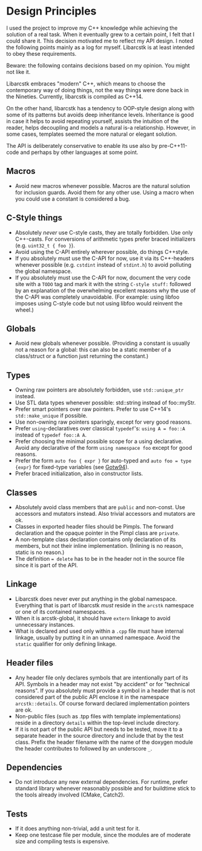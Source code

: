 # Design Principles


I used the project to improve my C++ knowledge while achieving the solution of a
real task. When it eventually grew to a certain point, I felt that I could
share it. This decision motivated me to reflect my API design. I noted the
following points mainly as a log for myself. Libarcstk is at least intended to
obey these requirements.

Beware: the following contains decisions based on my opinion. You might not like
it.

Libarcstk embraces "modern" C++, which means to choose the contemporary way of
doing things, not the way things were done back in the Nineties. Currently,
libarcstk is compiled as C++14.

On the other hand, libarcstk has a tendency to OOP-style design along with some
of its patterns but avoids deep inheritance levels. Inheritance is good in case
it helps to avoid repeating yourself, assists the intuition of the reader, helps
decoupling and models a natural is-a relationship. However, in some cases,
templates seemed the more natural or elegant solution.

The API is deliberately conservative to enable its use also by pre-C++11-code
and perhaps by other languages at some point.


## Macros

- Avoid new macros whenever possible. Macros are the natural solution for
  inclusion guards. Avoid them for any other use. Using a macro when you could
  use a constant is considered a bug.


## C-Style things

- Absolutely *never* use C-style casts, they are totally forbidden. Use
  only C++-casts. For conversions of arithmetic types prefer braced initializers
  (e.g. ``uint32_t { foo }``).
- Avoid using the C-API entirely wherever possible, do things C++style.
- If you absolutely must use the C-API for now, use it via its C++-headers
  whenever possible (e.g. ``cstdint`` instead of ``stdint.h``) to avoid
  polluting the global namespace.
- If you absolutely must use the C-API for now, document the very code site with
  a ``TODO`` tag and mark it with the string ``C-style stuff:`` followed by an
  explanation of the overwhelming excellent reasons why the use of the C-API was
  completely unavoidable. (For example: using libfoo imposes using C-style code
  but not using libfoo would reinvent the wheel.)


## Globals

- Avoid new globals whenever possible. (Providing a constant is usually not a
  reason for a global: this can also be a static member of a class/struct or a
  function just returning the constant.)


## Types

- Owning raw pointers are absolutely forbidden, use ``std::unique_ptr`` instead.
- Use STL data types whenever possible: std::string instead of foo::myStr.
- Prefer smart pointers over raw pointers. Prefer to use C++14's
  ``std::make_unique`` if possible.
- Use non-owning raw pointers sparingly, except for very good reasons.
- Prefer ``using``-declaratives over classical ``typedef``'s:
  ``using A = foo::A`` instead of ``typedef foo::A A``.
- Prefer choosing the minimal possible scope for a using declarative. Avoid
  any declarative of the form ``using namespace foo`` except for good reasons.
- Prefer the form ``auto foo { expr }`` for auto-typed and ``auto foo = type
  {expr}`` for fixed-type variables (see [Gotw94][1]).
- Prefer braced initialization, also in constructor lists.


## Classes

- Absolutely avoid class members that are ``public`` and non-const. Use
  accessors and mutators instead. Also trivial accessors and mutators are ok.
- Classes in exported header files should be Pimpls. The forward declaration
  and the opaque pointer in the Pimpl class are ``private``.
- A non-template class declaration contains only declaration of its members, but
  not their inline implementation. (Inlining is no reason, static is no reason.)
- The definition ``= delete`` has to be in the header not in the source file
  since it is part of the API.


## Linkage

- Libarcstk does never ever put anything in the global namespace. Everything
  that is part of libarcstk *must* reside in the ``arcstk`` namespace or one of
  its contained namespaces.
- When it is arcstk-global, it should have ``extern`` linkage to avoid
  unnecessary instances.
- What is declared and used only within a ``.cpp`` file must have internal
  linkage, usually by putting it in an unnamed namespace. Avoid the ``static``
  qualifier for only defining linkage.


## Header files

- Any header file only declares symbols that are intentionally part of its API.
  Symbols in a header may not exist "by accident" or for "technical reasons".
  If you absolutely must provide a symbol in a header that is not considered
  part of the public API enclose it in the namespace ``arcstk::details``.
  Of course forward declared implementation pointers are ok.
- Non-public files (such as .tpp files with template implementations) reside
  in a directory ``details`` within the top-level include directory.
- If it is not part of the public API but needs to be tested, move it to a
  separate header in the source directory and include that by the test class.
  Prefix the header filename with the name of the doxygen module the header
  contributes to followed by an underscore ``_``.


## Dependencies

- Do not introduce any new external dependencies. For runtime, prefer standard
  library whenever reasonably possible and for buildtime stick to the tools
  already involved (CMake, Catch2).


## Tests

- If it does anything non-trivial, add a unit test for it.
- Keep one testcase file per module, since the modules are of moderate size and
  compiling tests is expensive.

[1]: https://herbsutter.com/2013/08/12/gotw-94-solution-aaa-style-almost-always-auto/
